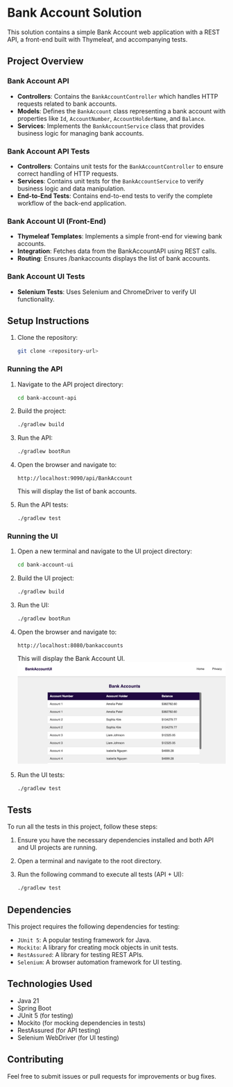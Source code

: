 # Bank Account Solution

This solution contains a simple Bank Account web application with a REST API, a front-end built with Thymeleaf, and accompanying tests.

## Project Overview

### Bank Account API
- **Controllers**: Contains the `BankAccountController` which handles HTTP requests related to bank accounts.
- **Models**: Defines the `BankAccount` class representing a bank account with properties like `Id`, `AccountNumber`, `AccountHolderName`, and `Balance`.
- **Services**: Implements the `BankAccountService` class that provides business logic for managing bank accounts.

### Bank Account API Tests
- **Controllers**: Contains unit tests for the `BankAccountController` to ensure correct handling of HTTP requests.
- **Services**: Contains unit tests for the `BankAccountService` to verify business logic and data manipulation.
- **End-to-End Tests**: Contains end-to-end tests to verify the complete workflow of the back-end application.

### Bank Account UI (Front-End)
- **Thymeleaf Templates**: Implements a simple front-end for viewing bank accounts.
- **Integration**: Fetches data from the BankAccountAPI using REST calls.
- **Routing**: Ensures /bankaccounts displays the list of bank accounts.

### Bank Account UI Tests
- **Selenium Tests**: Uses Selenium and ChromeDriver to verify UI functionality.

## Setup Instructions

1. Clone the repository:
   ```sh
   git clone <repository-url>
   ```

### Running the API

1. Navigate to the API project directory:
   ```sh
   cd bank-account-api
   ```

2. Build the project:
   ```sh
   ./gradlew build
   ```

3. Run the API:
   ```sh
   ./gradlew bootRun
   ```

4. Open the browser and navigate to:
   ```
   http://localhost:9090/api/BankAccount
   ```
   This will display the list of bank accounts.

5. Run the API tests:
   ```sh
   ./gradlew test
   ```

### Running the UI

1. Open a new terminal and navigate to the UI project directory:
   ```sh
   cd bank-account-ui

2. Build the UI project:
   ```sh
   ./gradlew build
   ```

3. Run the UI:
   ```sh
   ./gradlew bootRun
   ```

4. Open the browser and navigate to:
   ```
   http://localhost:8080/bankaccounts
   ```
   This will display the Bank Account UI.
   ![Bank Account UI](images/bank-account-ui.png)

5. Run the UI tests:
   ```sh
   ./gradlew test
   ```

## Tests

To run all the tests in this project, follow these steps:

1. Ensure you have the necessary dependencies installed and both API and UI projects are running.
2. Open a terminal and navigate to the root directory.
3. Run the following command to execute all tests (API + UI):

   ```sh
   ./gradlew test
   ```

## Dependencies

This project requires the following dependencies for testing:

- `JUnit 5`: A popular testing framework for Java.
- `Mockito`: A library for creating mock objects in unit tests.
- `RestAssured`: A library for testing REST APIs.
- `Selenium`: A browser automation framework for UI testing.

## Technologies Used
- Java 21
- Spring Boot
- JUnit 5 (for testing)
- Mockito (for mocking dependencies in tests)
- RestAssured (for API testing)
- Selenium WebDriver (for UI testing)

## Contributing
Feel free to submit issues or pull requests for improvements or bug fixes.
